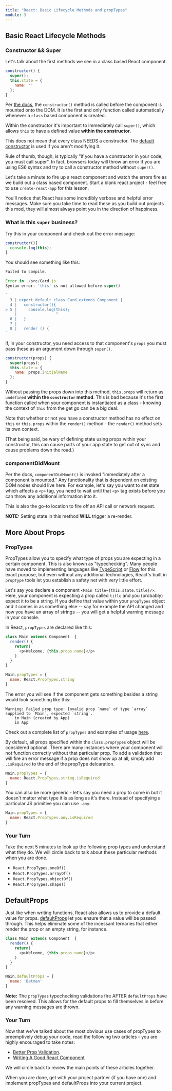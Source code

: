 ```yaml
---
title: "React: Basic Lifecycle Methods and propTypes"
module: 3
---
```


## Basic React Lifecycle Methods

### Constructor && Super

Let's talk about the first methods we see in a class based React component.  

```js
constructor() {
  super();
  this.state = {
    name: ''
  };
}
```

Per [the docs](https://facebook.github.io/react/docs/react-component.html#constructor), the `constructor()` method is called before the component is mounted onto the DOM. It is the first and only function called automatically whenever a `class` based component is created.  

Within the constructor it's important to immediately call `super()`, which allows `this` to have a defined value **within the constructor**. 

This does not mean that every class NEEDS a constructor. The [default constructor](https://developer.mozilla.org/en-US/docs/Web/JavaScript/Reference/Classes/constructor#Default_constructors) is used if you aren't modifying it.

Rule of thumb, though, is typically "if you have a constructor in your code, you must call super". In fact, browsers today will throw an error if you are using ES6 syntax and try to call a constructor method without `super()`.

Let's take a minute to fire up a react component and watch the errors fire as we build out a class based component. Start a blank react project - feel free to use `create-react-app` for this lesson.  

You'll notice that React has some incredibly verbose and helpful error messages. Make sure you take time to read these as you build out projects this mod, they will almost always point you in the direction of happiness.  

### What is this `super` business?  

Try this in your component and check out the error message:

```js
constructor(){
  console.log(this);
}
```

You should see something like this:  

```js
Failed to compile.

Error in ./src/Card.js
Syntax error: 'this' is not allowed before super()

`
  3 | export default class Card extends Component {
  4 |   constructor(){
> 5 |     console.log(this);
    |                 ^
  6 |   }
  7 |
  8 |   render () {
`
```

If, in your constructor, you need access to that component's `props` you must pass these as an argument down through `super()`.

```js
constructor(props) {
  super(props);
  this.state = {
    name: props.initialName
  };
}
```

Without passing the props down into this method, `this.props` will return as `undefined` **within the `constructor` method**.  This is bad because it's the first function called when your component is instantiated as a class - knowing the context of `this` from the get go can be a big deal.   

Note that whether or not you have a constructor method has no effect on `this` or `this.props` within the `render()` method - the `render()` method sets its own context.  

(That being said, be wary of defining state using props within your constructor, this can cause parts of your app state to get out of sync and cause problems down the road.)

### componentDidMount

Per the docs, `componentDidMount()` is invoked "immediately after a component is mounted." Any functionality that is dependent on existing DOM nodes should live here. For example, let's say you want to set state which affects a `<p>` tag, you need to wait until that `<p>` tag exists before you can throw any additional information into it.

This is also the go-to location to fire off an API call or network request.  

**NOTE:** Setting state in this method **WILL** trigger a re-render.

## More About Props

### PropTypes

PropTypes allow you to specify what type of props you are expecting in a certain component. This is also known as "typechecking". Many people have moved to implementing languages like [TypeScript](https://www.typescriptlang.org/) or [Flow](https://flowtype.org/) for this exact purpose, but even without any additional technologies, React's built in `propType` tools let you establish a safety net with very little effort.  

Let's say you declare a component `<Main title={this.state.title}/>`. Here, your component is expecting a prop called `title` and you (probably) expect it to be a string. If you define that value within your `propTypes` object and it comes in as something else -- say for example the API changed and now you have an array of strings -- you will get a helpful warning message in your console.  

In React, `propTypes` are declared like this:

```js
class Main extends Component  {
  render() {
    return(
      <p>Welcome, {this.props.name}</p>
    )
  }
}

Main.propTypes = {
  name: React.PropTypes.string
}
```

The error you will see if the component gets something besides a string would look something like this:  

```
Warning: Failed prop type: Invalid prop `name` of type `array` supplied to `Main`, expected `string`.
    in Main (created by App)
    in App
```

Check out a complete list of `propTypes` and examples of usage [here](https://facebook.github.io/react/docs/typechecking-with-proptypes.html#react.proptypes).  

By default, all props specified within the `Class.propTypes` object will be considered optional. There are many instances where your component will not function correctly without that particular prop. To add a validation that will fire an error message if a prop does not show up at all, simply add `.isRequired` to the end of the propType delcaration.  


```js
Main.propTypes = {
  name: React.PropTypes.string.isRequired
}
```

You can also be more generic - let's say you need a prop to come in but it doesn't matter what type it is as long as it's there. Instead of specifying a particular JS primitive you can use `.any`.

```js
Main.propTypes = {
  name: React.PropTypes.any.isRequired
}
```


### Your Turn

Take the next 5 minutes to look up the following prop types and understand what they do. We will circle back to talk about these particular methods when you are done.  

- `React.PropTypes.oneOf()`  
- `React.PropTypes.arrayOf()`  
- `React.PropTypes.objectOf()`  
- `React.PropTypes.shape()`  


## DefaultProps

Just like when writing functions, React also allows us to provide a default value for props. [defaultProps](https://facebook.github.io/react/docs/typechecking-with-proptypes.html#default-prop-values) let you ensure that a value will be passed through. This helps eliminate some of the incessant ternaries that either render the prop or an empty string, for instance.  

```js
class Main extends Component  {
  render() {
    return(
      <p>Welcome, {this.props.name}</p>
    )
  }
}

Main.defaultProps = {
  name: 'Batman'
}
```  

**Note:** The `propTypes` typechecking validations fire AFTER `defaultProps` have been resolved. This allows for the default props to fill themselves in before any warning messages are thrown.  


### Your Turn  

Now that we've talked about the most obvious use cases of propTypes to preemptively debug your code, read the following two articles - you are highly encouraged to take notes:  
- [Better Prop Validation](https://medium.com/@MoeSattler/better-prop-validation-in-react-cc83590d311f#.8z6wszfzn).  
- [Writing A Good React Component](https://thoughts.travelperk.com/writing-a-good-react-component-59624ed40b8e#.64wzjk4qc)  

We will circle back to review the main points of these articles together.  

When you are done, get with your project partner (if you have one) and implement propTypes and defaultProps into your current project.  
